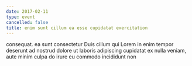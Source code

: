 ```yaml
---
date: 2017-02-11
type: event
cancelled: false
title: enim sunt cillum ea esse cupidatat exercitation
---
```

consequat. ea sunt consectetur Duis cillum qui Lorem in enim tempor deserunt ad nostrud dolore ut laboris adipiscing cupidatat ex nulla veniam, aute minim culpa do irure eu commodo incididunt non